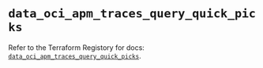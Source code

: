# `data_oci_apm_traces_query_quick_picks`

Refer to the Terraform Registory for docs: [`data_oci_apm_traces_query_quick_picks`](https://registry.terraform.io/providers/oracle/oci/6.18.0/docs/data-sources/apm_traces_query_quick_picks).
